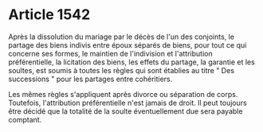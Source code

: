 # Article 1542

Après la dissolution du mariage par le décès de l'un des conjoints, le partage des biens indivis entre époux séparés de biens, pour tout ce qui concerne ses formes, le maintien de l'indivision et l'attribution préférentielle, la licitation des biens, les effets du partage, la garantie et les soultes, est soumis à toutes les règles qui sont établies au titre " Des successions " pour les partages entre cohéritiers.

Les mêmes règles s'appliquent après divorce ou séparation de corps. Toutefois, l'attribution préférentielle n'est jamais de droit. Il peut toujours être décidé que la totalité de la soulte éventuellement due sera payable comptant.
